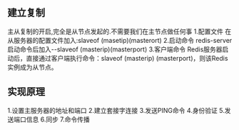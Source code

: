 ## 建立复制
主从复制的开启,完全是从节点发起的.不需要我们在主节点做任何事
1.配置文件
  在从服务器的配置文件加入:slaveof (masetip)(masterort)
2.启动命令
  redis-server启动命令后加入--slaveof (masterip)(masterport)
3.客户端命令
  Redis服务器启动后，直接通过客户端执行命令：slaveof (masterip) (masterport)，则该Redis实例成为从节点。
  ## 实现原理
  1.设置主服务器的地址和端口
  2.建立套接字连接
  3.发送PING命令
  4.身份验证
  5.发送端口信息
  6.同步
  7.命令传播
  
    